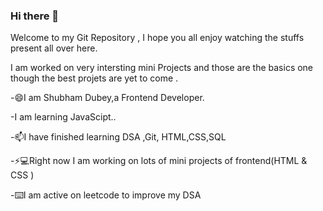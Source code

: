 ### Hi there 👋
Welcome to my Git Repository , I hope you all enjoy watching the stuffs present all over here.

I am worked on very intersting mini Projects and those are the basics one though the best projets are yet to come .

<!-- But Koi baat nahi yaar ab yaha aa hi gye ho toh lets see the the amazing projets done by me and do not forget share your opinion. -->
<!-- WOh kya hai I want to improve the user experience as well so just help me guys -->

-😄I am Shubham Dubey,a Frontend Developer.

-I am learning JavaScipt..

-📫I have finished learning DSA ,Git, HTML,CSS,SQL

-⚡💻Right now I am working on lots of mini projects of frontend(HTML  & CSS )

-⌨️I am active on leetcode to improve my DSA


<!--
**iamskedy/iamskedy** is a ✨ _special_ ✨ repository because its `README.md` (this file) appears on your GitHub profile.

Here are some ideas to get you started:

- 🔭 I’m currently working on my Mini Projects of Frontend
- 🌱 I’m currently learning JavaScript
- 👯 I’m looking to collaborate on ...
- 🤔 I’m looking for help with ...
- 💬 Ask me about ...
- 📫 How to reach me: ...
- 😄 Pronouns: ...
- ⚡ Fun fact: ...
-->
